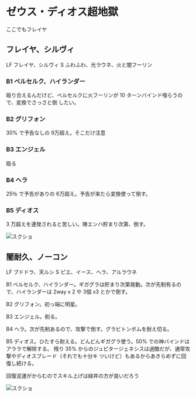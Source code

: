 # ゼウス・ディオス超地獄

ここでもフレイヤ

## フレイヤ、シルヴィ

LF フレイヤ、シルヴィ
S  ふわふわ、光ラウネ、火と闇フーリン

### B1 ベルセルク、ハイランダー

殴り合えるんだけど、ベルセルクに火フーリンが 10 ターンバインド喰らうので、変換でさっさと倒
したい。

### B2 グリフォン

30% で予告なしの 9万超え。そこだけ注意

### B3 エンジェル

殴る

### B4 ヘラ

25％ で予告がありの 6万超え。予告が来たら変換使って倒す。

### B5 ディオス

3 万超えを連発されると苦しい。陣エンハ貯まり次第、倒す。

![スクショ](http://i.imgur.com/hxohxPxl.jpg)

## 闇耐久、ノーコン

LF ブドドラ、天ルシ
S  ピエ、イース、ヘラ、アルラウネ

B1 ベルセルク、ハイランダー。ギガグラは貯まり次第発動。次が先制有るので、ハイランダーは
2way x 2 や 3個 x3 とかで倒す。

B2 グリフォン。初っ端に明星。

B3 エンジェル。削る。

B4 ヘラ。次が先制あるので、攻撃で倒す。グラビトンボムを耐え切る。

B5 ディオス。ひたすら耐える。どんどんギガグラ使う。50% での神バインドはアララで解除する。
残り 35% からのジュピタージェネシスは過酷だが、通常攻撃やディオスブレード（それでも十分キ
ツいけど）もあるからあきらめずに回復し続ける。

回復泥運がからむのでスキル上げは緑丼の方が良いだろう

![スクショ](http://i.imgur.com/UMWSmh8l.jpg )

<!-- vim: set tw=90 filetype=markdown : -->

